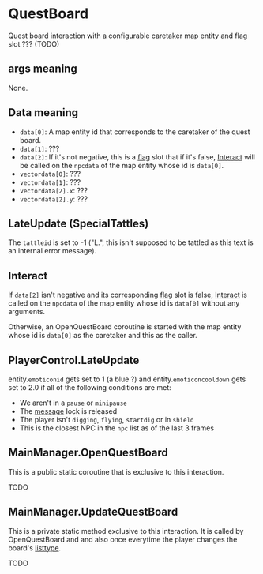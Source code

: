 # QuestBoard
Quest board interaction with a configurable caretaker map entity and flag slot ??? (TODO)

## args meaning
None.

## Data meaning
- `data[0]`: A map entity id that corresponds to the caretaker of the quest board.
- `data[1]`: ???
- `data[2]`: If it's not negative, this is a [flag](../../../Flags%20arrays/flags.md) slot that if it's false, [Interact](../Interact.md) will be called on the `npcdata` of the map entity whose id is `data[0]`.
- `vectordata[0]`: ???
- `vectordata[1]`: ???
- `vectordata[2].x`: ???
- `vectordata[2].y`: ???

## LateUpdate (SpecialTattles)
The `tattleid` is set to -1 ("L.", this isn't supposed to be tattled as this text is an internal error message).

## Interact
If `data[2]` isn't negative and its corresponding [flag](../../../Flags%20arrays/flags.md) slot is false, [Interact](../Interact.md) is called on the `npcdata` of the map entity whose id is `data[0]` without any arguments.

Otherwise, an OpenQuestBoard coroutine is started with the map entity whose id is `data[0]` as the caretaker and this as the caller.

## PlayerControl.LateUpdate
entity.`emoticonid` gets set to 1 (a blue ?) and entity.`emoticoncooldown` gets set to 2.0 if all of the following conditions are met:
- We aren't in a `pause` or `minipause`
- The [message](../../../SetText/Notable%20states.md#message) lock is released
- The player isn't `digging`, `flying`, `startdig` or in `shield`
- This is the closest NPC in the `npc` list as of the last 3 frames

## MainManager.OpenQuestBoard
This is a public static coroutine that is exclusive to this interaction.

TODO

## MainManager.UpdateQuestBoard
This is a private static method exclusive to this interaction. It is called by OpenQuestBoard and and also once everytime the player changes the board's [listtype](../../../ItemList/listtype.md).

TODO